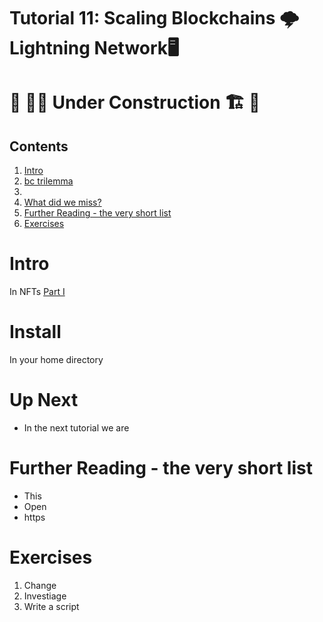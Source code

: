 # Tutorial 11: Scaling Blockchains 🌩️Lightning Network🖥️
# 🚧 👷‍♀️ Under Construction 🏗️ 🚧
## Contents
1. [Intro](scaling_1.md#intro)
1. [bc trilemma](scaling_1.md#)
2. []()
3. [What did we miss?](scaling_1.md#what-did-we-miss)
4. [Further Reading - the very short list](scaling_1.md#further-reading---the-very-short-list)
5. [Exercises](scaling_1.md#exercises)

# Intro
In NFTs [Part I](./nft_1.md)

# Install 
In your home directory 

# Up Next
* In the next tutorial we are 

# Further Reading - the very short list
* This 
* Open
* https

# Exercises
1. Change 
2. Investiage
3. Write a script


